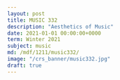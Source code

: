 ```yaml
---
layout: post
title: MUSIC 332
description: "Aesthetics of Music"
date: 2021-01-01 00:00:00+0000
term: Winter 2021
subject: music
md: /mdf/1211/music332/
image: "/crs_banner/music332.jpg"
draft: true
---
```

